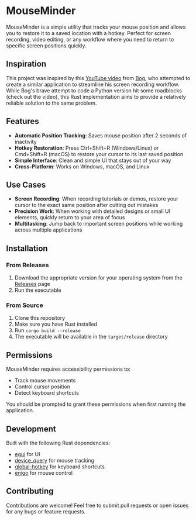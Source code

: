 # MouseMinder

MouseMinder is a simple utility that tracks your mouse position and allows you to restore it to a saved location with a hotkey. Perfect for screen recording, video editing, or any workflow where you need to return to specific screen positions quickly.

<!-- ![MouseMinder UI](I have to upload the image on GitHub) -->

## Inspiration

This project was inspired by this [YouTube video](https://youtu.be/vlXdUU5pd_0?si=i9fi6_rJrbT00S3j) from [Bog](https://www.youtube.com/@bogxd), who attempted to create a similar application to streamline his screen recording workflow. While Bog's brave attempt to code a Python version hit some roadblocks (check out the video), this Rust implementation aims to provide a relatively reliable solution to the same problem.

## Features

- **Automatic Position Tracking**: Saves mouse position after 2 seconds of inactivity
- **Hotkey Restoration**: Press Ctrl+Shift+R (Windows/Linux) or Cmd+Shift+R (macOS) to restore your cursor to its last saved position
- **Simple Interface**: Clean and simple UI that stays out of your way
- **Cross-Platform**: Works on Windows, macOS, and Linux

## Use Cases

- **Screen Recording**: When recording tutorials or demos, restore your cursor to the exact same position after cutting out mistakes
- **Precision Work**: When working with detailed designs or small UI elements, quickly return to your area of focus
- **Multitasking**: Jump back to important screen positions while working across multiple applications

## Installation

### From Releases

1. Download the appropriate version for your operating system from the [Releases](https://github.com/yourusername/mouse_minder/releases) page
2. Run the executable

### From Source

1. Clone this repository
2. Make sure you have Rust installed
3. Run `cargo build --release`
4. The executable will be available in the `target/release` directory

## Permissions

MouseMinder requires accessibility permissions to:

- Track mouse movements
- Control cursor position
- Detect keyboard shortcuts

You should be prompted to grant these permissions when first running the application.

## Development

Built with the following Rust dependencies:

- [egui](https://github.com/emilk/egui) for UI
- [device_query](https://github.com/ostrosco/device_query) for mouse tracking
- [global-hotkey](https://github.com/tauri-apps/global-hotkey) for keyboard shortcuts
- [enigo](https://github.com/enigo-rs/enigo) for mouse control

## Contributing

Contributions are welcome! Feel free to submit pull requests or open issues for any bugs or feature requests.
